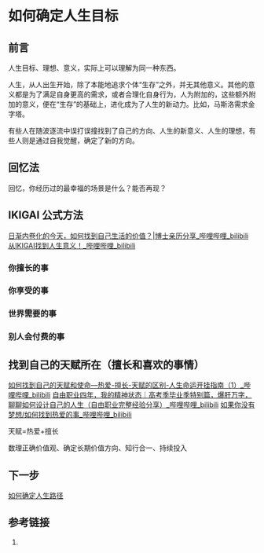 # 如何确定人生目标

## 前言

人生目标、理想、意义，实际上可以理解为同一种东西。

人生，从人出生开始，除了本能地追求个体“生存”之外，并无其他意义。其他的意义都是为了满足自身更高的需求，或者合理化自身行为，人为附加的，这些额外附加的意义，便在“生存”的基础上，进化成为了人生的新动力。比如，马斯洛需求金字塔。

有些人在随波逐流中误打误撞找到了自己的方向、人生的新意义、人生的理想，有些人则是通过自我觉醒，确定了新的方向。


## 回忆法

回忆，你经历过的最幸福的场景是什么？能否再现？

## IKIGAI 公式方法

[日渐内卷化的今天，如何找到自己生活的价值？|博士亲历分享\_哔哩哔哩\_bilibili](https://www.bilibili.com/video/BV1CK4y1D7fA/)
[从IKIGAI找到人生意义！\_哔哩哔哩\_bilibili](https://www.bilibili.com/video/BV1ge411z7hj/)

### 你擅长的事

### 你享受的事

### 世界需要的事

### 别人会付费的事


## 找到自己的天赋所在（擅长和喜欢的事情）

[如何找到自己的天赋和使命—热爱-擅长-天赋的区别-人生命运开挂指南（1）\_哔哩哔哩\_bilibili](https://b23.tv/rQfecvl)
[自由职业四年，我的精神状态｜高考季毕业季特别篇，爆肝万字，聊聊如何设计自己的人生（自由职业完整经验分享）\_哔哩哔哩\_bilibili](https://www.bilibili.com/video/BV1mn4y1X7xk/)
[如果你没有梦想/如何找到热爱的事\_哔哩哔哩\_bilibili](https://www.bilibili.com/video/BV1WS4y137oW)

天赋=热爱+擅长

数理正确价值观、确定长期价值方向、知行合一、持续投入

## 下一步

[如何确定人生路径](life/methodology/如何确定人生路径.md)

## 参考链接
1. 